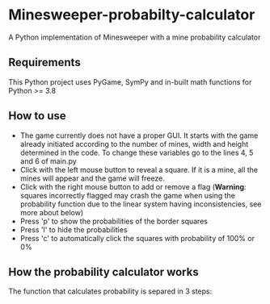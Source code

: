 # Minesweeper-probabilty-calculator
A Python implementation of Minesweeper with a mine probability calculator

## Requirements
This Python project uses PyGame, SymPy and in-built math functions for Python >= 3.8

## How to use
- The game currently does not have a proper GUI. It starts with the game already initiated according to the number of mines, width and height determined in the code. To change these variables go to the lines 4, 5 and 6 of main.py
- Click with the left mouse button to reveal a square. If it is a mine, all the mines will appear and the game will freeze.
- Click with the right mouse button to add or remove a flag (**Warning**: squares incorrectly flagged may crash the game when using the probability function due to the linear system having inconsistencies, see more about below)
- Press 'p' to show the probabilities of the border squares
- Press 'l' to hide the probabilities
- Press 'c' to automatically click the squares with probability of 100% or 0%

## How the probability calculator works
The function that calculates probability is separed in 3 steps:
